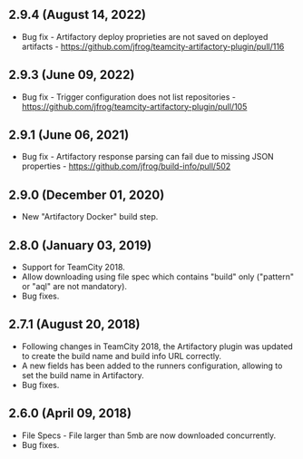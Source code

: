 ## 2.9.4 (August 14, 2022) 
- Bug fix - Artifactory deploy proprieties are not saved on deployed artifacts - https://github.com/jfrog/teamcity-artifactory-plugin/pull/116

## 2.9.3 (June 09, 2022) 
- Bug fix - Trigger configuration does not list repositories - https://github.com/jfrog/teamcity-artifactory-plugin/pull/105

## 2.9.1 (June 06, 2021) 
- Bug fix - Artifactory response parsing can fail due to missing JSON properties - https://github.com/jfrog/build-info/pull/502

## 2.9.0 (December 01, 2020) 
- New "Artifactory Docker" build step.

## 2.8.0 (January 03, 2019) 
- Support for TeamCity 2018.
- Allow downloading using file spec which contains "build" only ("pattern" or "aql" are not mandatory).
- Bug fixes.

## 2.7.1 (August 20, 2018) 
- Following changes in TeamCity 2018, the Artifactory plugin was updated to create the build name and build info URL correctly.
- A new fields has been added to the runners configuration, allowing to set the build name in Artifactory.
- Bug fixes.

## 2.6.0 (April 09, 2018) 
- File Specs - File larger than 5mb are now downloaded concurrently.
- Bug fixes.
